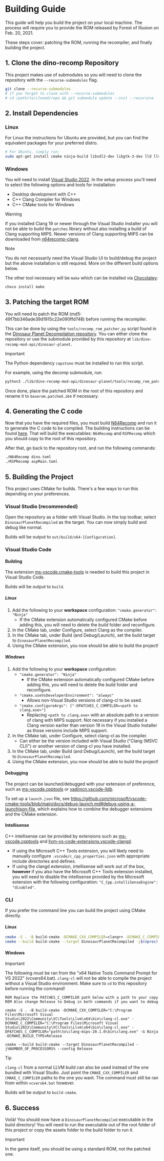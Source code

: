 # Building Guide

This guide will help you build the project on your local machine. The process will require you to provide the ROM released by Forest of Illusion on Feb. 20, 2021.

These steps cover: patching the ROM, running the recompiler, and finally building the project.

## 1. Clone the dino-recomp Repository
This project makes use of submodules so you will need to clone the repository with the `--recurse-submodules` flag.

```bash
git clone --recurse-submodules
# if you forgot to clone with --recurse-submodules
# cd /path/to/cloned/repo && git submodule update --init --recursive
```

## 2. Install Dependencies

### Linux
For Linux the instructions for Ubuntu are provided, but you can find the equivalent packages for your preferred distro.

```bash
# For Ubuntu, simply run:
sudo apt-get install cmake ninja-build libsdl2-dev libgtk-3-dev lld llvm clang
```

### Windows
You will need to install [Visual Studio 2022](https://visualstudio.microsoft.com/downloads/).
In the setup process you'll need to select the following options and tools for installation:
- Desktop development with C++
- C++ Clang Compiler for Windows
- C++ CMake tools for Windows

> [!WARNING]
> If you installed Clang 19 or newer through the Visual Studio Installer you will not be able to build the `patches` library without also installing a build of Clang supporting MIPS. Newer versions of Clang supporting MIPS can be downloaded from [n64recomp-clang](https://github.com/LT-Schmiddy/n64recomp-clang/releases).

> [!NOTE]
> You do not necessarily need the Visual Studio UI to build/debug the project but the above installation is still required. More on the different build options below. 

The other tool necessary will be `make` which can be installed via [Chocolatey](https://chocolatey.org/):
```bash
choco install make
```

## 3. Patching the target ROM
You will need to patch the ROM (md5: 49f7bb346ade39d1915c22e090ffd748) before running the recompiler.

This can be done by using the `tools/recomp_rom_patcher.py` script found in the [Dinosaur Planet Decompilation repository](https://github.com/zestydevy/dinosaur-planet). You can either clone the repository or use the submodule provided by this repository at `lib/dino-recomp-mod-api/dinosaur-planet`.

> [!IMPORTANT]
> The Python dependency `capstone` must be installed to run this script.

For example, using the decomp submodule, run:
```bash
python3 ./lib/dino-recomp-mod-api/dinosaur-planet/tools/recomp_rom_patcher.py -o baserom.patched.z64 baserom.z64
```

Once done, place the patched ROM in the root of this repository and rename it to `baserom.patched.z64` if necessary.

## 4. Generating the C code

Now that you have the required files, you must build [N64Recomp](https://github.com/Mr-Wiseguy/N64Recomp) and run it to generate the C code to be compiled. The building instructions can be found [here](https://github.com/Mr-Wiseguy/N64Recomp?tab=readme-ov-file#building). That will build the executables: `N64Recomp` and `RSPRecomp` which you should copy to the root of this repository.

After that, go back to the repository root, and run the following commands:
```bash
./N64Recomp dino.toml
./RSPRecomp aspMain.toml
```

## 5. Building the Project

This project uses CMake for builds. There's a few ways to run this depending on your preferences.

### Visual Studio (recommended)

Open the repository as a folder with Visual Studio. In the top toolbar, select `DinosaurPlanetRecompiled` as the target. You can now simply build and debug like normal.

Builds will be output to `out/build/x64-[Configuration]`.

### Visual Studio Code

#### Building
The extension [ms-vscode.cmake-tools](https://marketplace.visualstudio.com/items?itemName=ms-vscode.cmake-tools) is needed to build this project in Visual Studio Code.

Builds will be output to `build`.

##### Linux
1. Add the following to your **workspace** configuration: `"cmake.generator": "Ninja"`
    - If the CMake extension automatically configured CMake before adding this, you will need to delete the build folder and reconfigure.
2. In the CMake tab, under Configure, select Clang as the compiler.
3. In the CMake tab, under Build (and Debug/Launch), set the build target to `DinosaurPlanetRecompiled`.
4. Using the CMake extension, you now should be able to build the project!

##### Windows
1. Add the following to your **workspace** configuration:
    - `"cmake.generator": "Ninja"`
        - If the CMake extension automatically configured CMake before adding this, you will need to delete the build folder and reconfigure.
    - `"cmake.useVsDeveloperEnvironment": "always"`
        - Allows non-Visual Studio versions of clang-cl to be used.
    - `"cmake.configureArgs": ["-DPATCHES_C_COMPILER=<path to clang.exe>"]`
        - Replacing `<path to clang.exe>` with an absolute path to a version of clang with MIPS support. Not necessary if you installed a Clang version earlier than version 19 in the Visual Studio Installer as those versions include MIPS support.
2. In the CMake tab, under Configure, select clang-cl as the compiler.
    - Can either be the version included with Visual Studio ("Clang (MSVC CLI)") or another version of clang-cl you have installed.
3. In the CMake tab, under Build (and Debug/Launch), set the build target to `DinosaurPlanetRecompiled`.
6. Using the CMake extension, you now should be able to build the project!

#### Debugging
The project can be launched/debugged with your extension of preference, such as [ms-vscode.cpptools](https://marketplace.visualstudio.com/items?itemName=ms-vscode.cpptools) or [vadimcn.vscode-lldb](https://marketplace.visualstudio.com/items?itemName=vadimcn.vscode-lldb).

To set up a `launch.json` file, see https://github.com/microsoft/vscode-cmake-tools/blob/main/docs/debug-launch.md#debug-using-a-launchjson-file, which explains how to combine the debugger extensions and the CMake extension.

#### Intellisense
C++ intellisense can be provided by extensions such as [ms-vscode.cpptools](https://marketplace.visualstudio.com/items?itemName=ms-vscode.cpptools) and [llvm-vs-code-extensions.vscode-clangd](https://marketplace.visualstudio.com/items?itemName=llvm-vs-code-extensions.vscode-clangd).

- If using the Microsoft C++ Tools extension, you will likely need to manually configure `.vscode/c_cpp_properties.json` with appropriate include directories and defines.
- If using the clangd extension, intellisense will work out of the box, **however** if you also have the Microsoft C++ Tools extension installed, you will need to disable the intellisense provided by the Microsoft extension with the following configuration: `"C_Cpp.intelliSenseEngine": "disabled"`.

### CLI

If you prefer the command line you can build the project using CMake directly.

#### Linux
```bash
cmake -S . -B build-cmake -DCMAKE_CXX_COMPILER=clang++ -DCMAKE_C_COMPILER=clang -G Ninja -DCMAKE_BUILD_TYPE=Release # or Debug if you want to debug
cmake --build build-cmake --target DinosaurPlanetRecompiled -j$(nproc) --config Release # or Debug
```

#### Windows
> [!IMPORTANT]  
> The following *must* be ran from the "x64 Native Tools Command Prompt for VS 2022" (vcvars64.bat). `clang-cl` will not be able to compile the project without a Visual Studio environment. Make sure to `cd` to this repository before running the command!

```batch
REM Replace the PATCHES_C_COMPILER path below with a path to your copy
REM Also change Release to Debug in both commands if you want to debug

cmake -S . -B build-cmake -DCMAKE_CXX_COMPILER="C:\Program Files\Microsoft Visual Studio\2022\Community\VC\Tools\Llvm\x64\bin\clang-cl.exe" -DCMAKE_C_COMPILER="C:\Program Files\Microsoft Visual Studio\2022\Community\VC\Tools\Llvm\x64\bin\clang-cl.exe" -DPATCHES_C_COMPILER="path\to\clang-mips-20.1.0\bin\clang.exe" -G Ninja -DCMAKE_BUILD_TYPE=Release

cmake --build build-cmake --target DinosaurPlanetRecompiled -j%NUMBER_OF_PROCESSORS% --config Release
```

> [!TIP]
> `clang-cl` from a normal LLVM build can also be used instead of the one bundled with Visual Studio. Just point the `CMAKE_CXX_COMPILER` and `CMAKE_C_COMPILER` paths to the one you want. The command must still be ran from within `vcvars64.bat` however.

Builds will be output to `build-cmake`.

## 6. Success

Voilà! You should now have a `DinosaurPlanetRecompiled` executable in the build directory! You will need to run the executable out of the root folder of this project or copy the assets folder to the build folder to run it.

> [!IMPORTANT]  
> In the game itself, you should be using a standard ROM, not the patched one.
